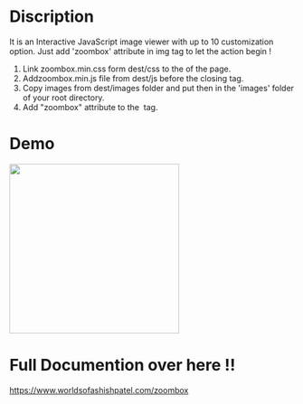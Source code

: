 # Discription
It is an Interactive JavaScript image viewer with up to 10 customization option. Just add 'zoombox' attribute in img tag to let the action begin !

1. Link zoombox.min.css form dest/css to the <head> of the page.
2. Addzoombox.min.js file from dest/js before the closing </body> tag.
4. Copy images from dest/images folder and put then in the 'images' folder of your root directory.
3. Add "zoombox" attribute to the <img> tag.
# Demo
<img src="https://worldsofashishpatel.com/projects/docs/ZoomBox--An-Interactive-and-feature-rich-vanilla-JavaScript-image-viewer-plugin-for-developers/demo/zoombox_demo.gif" height="300">

# Full Documention over here !!
https://www.worldsofashishpatel.com/zoombox
